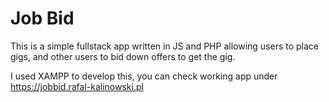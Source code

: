 # Job Bid
This is a simple fullstack app written in JS and PHP allowing users to place gigs, and other users to bid down offers to get the gig.

I used XAMPP to develop this, you can check working app under https://jobbid.rafal-kalinowski.pl

